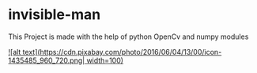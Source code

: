 # invisible-man
This Project is made with the help of python OpenCv and numpy modules 


[![alt text](https://cdn.pixabay.com/photo/2016/06/04/13/00/icon-1435485_960_720.png| width=100)](https://youtu.be/ld0ydXI7Bbw "title")
